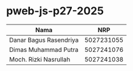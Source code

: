 # pweb-js-p27-2025
|             Nama              |     NRP    |
|-------------------------------|------------|
| Danar Bagus Rasendriya        | 5027231055 |
| Dimas Muhammad Putra          | 5027241076 |
| Moch. Rizki Nasrullah         | 5027241038 |

